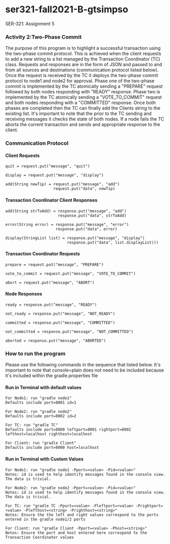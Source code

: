 # ser321-fall2021-B-gtsimpso
SER-321:  Assignment 5

### Activity 2:Two-Phase Commit
The purpose of this program is to highlight a successful transaction using the two-phase commit protocol. This is achieved when the client requests to add a new string to a list managed by the Transaction Coordinator (TC) class.  Requests and responses are in the form of JSON and passed to and from all sources and destinations (communication protocol listed below). Once the request is received by the TC it deploys the two-phase commit protocol to node1 and node2 for approval. Phase one of the two-phase commit is implemented by the TC atomically sending a "PREPARE" request followed by both nodes responding with "READY" response.  Phase two is implemented by the TC atomically sending a "VOTE_TO_COMMIT" request and both nodes responding with a "COMMITTED" response.  Once both phases are completed then the TC can finally add the Clients string to the existing list.  It's important to note that the prior to the TC sending and receiving messages it checks the state of both nodes.  If a node fails the TC aborts the current transaction and sends and appropriate response to the client.


### Communication Protocol
#### Client Requests

	quit = request.put("message", "quit")

	display = request.put("message", "display")

	add(String newTip) = request.put("message", "add")
	                     request.put("data", newTip)
#### Transaction Coordinator Client Responses

	add(String strToAdd) = response.put("message", "add")
                           response.put("data", strToAdd)

	error(String error) = response.put("message", "error")
                          response.put("data", error)

	display(StringList list) = response.put("message", "display")
                               response.put("data", list.displayList())
			       
#### Transaction Coordinator Requests

	prepare = request.put("message", "PREPARE")

	vote_to_commit = request.put("message", "VOTE_TO_COMMIT")

	abort = request.put("message", "ABORT")
#### Node Responses

	ready = response.put("message", "READY")

	not_ready = response.put("message", "NOT_READY")

	committed = response.put("message", "COMMITTED")

	not_committed = response.put("message", "NOT_COMMITTED")

	aborted = response.put("message", "ABORTED")
	
### How to run the program
Please use the following commands in the sequence that listed below.  It's important to note that console=plain does not need to be included because it's included within the gradle.properties file
#### Run in Terminal with default values
```
For Node1: run "gradle node1" 
Defaults include port=8001 id=1
```
```   
For Node2: run "gradle node2"
Defaults include port=8002 id=2
``` 
```   
For TC: run "gradle TC"
Defaults include port=8000 leftport=8001 rightport=8002 lefthost=localhost righthost=localhost
``` 
```   
For Client: run "gradle Client"
Defaults include port=8000 host=localhost
``` 

#### Run in Terminal with Custom Values
```
For Node1: run "gradle node1 -Pport=<value> -Pid=<value>" 
Notes: id is used to help identify messages found in the console view. The data is trivial.
```
```   
For Node2: run "gradle node2 -Pport=<value> -Pid=<value>" 
Notes: id is used to help identify messages found in the console view. The data is trivial.
``` 
```   
For TC: run "gradle TC -Pport=<value> -Pleftport=<value> -Prightport=<value> -Plefthost=<string> -Prighthost=<string>"
Notes: Ensure the the left and right values correspond to the ports entered in the gradle node1/2 ports
``` 
```   
For Client: run "gradle Client -Pport=<value> -Phost=<string>"
Notes: Ensure the port and host entered here correspond to the Transaction Coordinator values
``` 



